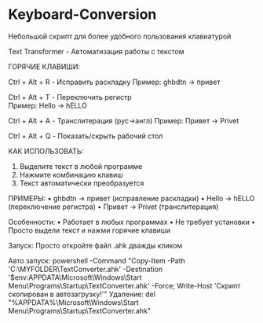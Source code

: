 # Keyboard-Conversion
Небольшой скрипт для более удобного пользования клавиатурой 

Text Transformer - Автоматизация работы с текстом

ГОРЯЧИЕ КЛАВИШИ:

Ctrl + Alt + R - Исправить раскладку
   Пример: ghbdtn → привет

Ctrl + Alt + T - Переключить регистр  
   Пример: Hello → hELLO

Ctrl + Alt + A - Транслитерация (рус→англ)
   Пример: Привет → Privet

Ctrl + Alt + Q - Показать/скрыть рабочий стол

КАК ИСПОЛЬЗОВАТЬ:
1. Выделите текст в любой программе
2. Нажмите комбинацию клавиш
3. Текст автоматически преобразуется

ПРИМЕРЫ:
• ghbdtn → привет (исправление раскладки)
• Hello → hELLO (переключение регистра) 
• Привет → Privet (транслитерация)

Особенности:
• Работает в любых программах
• Не требует установки
• Просто выдели текст и нажми горячие клавиши

Запуск: Просто откройте файл .ahk дважды кликом

Авто запуск:
powershell -Command "Copy-Item -Path 'С:\MYFOLDER\TextConverter.ahk' -Destination '$env:APPDATA\Microsoft\Windows\Start Menu\Programs\Startup\TextConverter.ahk' -Force; Write-Host 'Скрипт скопирован в автозагрузку!'"
Удаление:
del "%APPDATA%\Microsoft\Windows\Start Menu\Programs\Startup\TextConverter.ahk"
